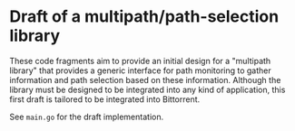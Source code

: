 # Draft of a multipath/path-selection library 

These code fragments aim to provide an initial design for a "multipath library" that provides a generic interface for path monitoring to gather information and path selection based on these information. Although the library must be designed to be integrated into any kind of application, this first draft is tailored to be integrated into Bittorrent.

See `main.go` for the draft implementation.